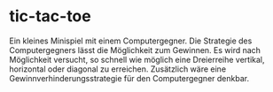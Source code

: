 # tic-tac-toe

Ein kleines Minispiel mit einem Computergegner. Die Strategie des Computergegners lässt die Möglichkeit zum Gewinnen. Es wird nach Möglichkeit versucht, so schnell wie möglich eine Dreierreihe vertikal, horizontal oder diagonal zu erreichen. Zusätzlich wäre eine Gewinnverhinderungsstrategie für den Computergegner denkbar.
